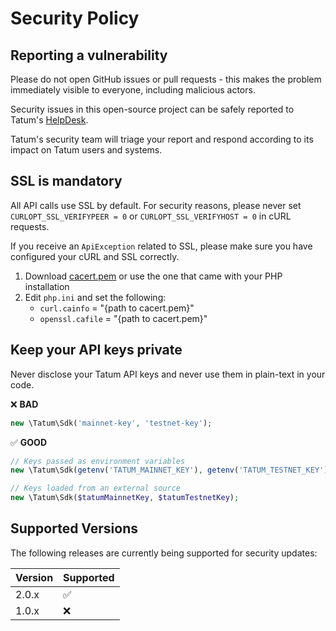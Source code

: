 # Security Policy

## Reporting a vulnerability

Please do not open GitHub issues or pull requests - this makes the problem immediately visible to everyone, including malicious actors.

Security issues in this open-source project can be safely reported to Tatum's [HelpDesk](https://support.tatum.io/support/tickets/new?ticket_form=technical_problems_and_questions).

Tatum's security team will triage your report and respond according to its impact on Tatum users and systems.

## SSL is mandatory

All API calls use SSL by default. For security reasons, please never set `CURLOPT_SSL_VERIFYPEER = 0` or `CURLOPT_SSL_VERIFYHOST = 0` in cURL requests.

If you receive an `ApiException` related to SSL, please make sure you have configured your cURL and SSL correctly.

1. Download [cacert.pem](https://curl.se/ca/cacert.pem) or use the one that came with your PHP installation
2. Edit `php.ini` and set the following:
    * `curl.cainfo` = "{path to cacert.pem}"
    * `openssl.cafile` = "{path to cacert.pem}"

## Keep your API keys private

Never disclose your Tatum API keys and never use them in plain-text in your code.

:x: **BAD**
```php
new \Tatum\Sdk('mainnet-key', 'testnet-key');
```

:white_check_mark: **GOOD**
```php
// Keys passed as environment variables
new \Tatum\Sdk(getenv('TATUM_MAINNET_KEY'), getenv('TATUM_TESTNET_KEY'));

// Keys loaded from an external source
new \Tatum\Sdk($tatumMainnetKey, $tatumTestnetKey);
```

## Supported Versions

The following releases are currently being supported for security updates:

| Version | Supported          |
| ------- | ------------------ |
| 2.0.x   | :white_check_mark: |
| 1.0.x   | :x:                |
